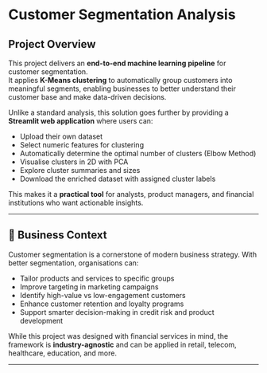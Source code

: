 # Customer Segmentation Analysis


## Project Overview
This project delivers an **end-to-end machine learning pipeline** for customer segmentation.  
It applies **K-Means clustering** to automatically group customers into meaningful segments, enabling businesses to better understand their customer base and make data-driven decisions.  


Unlike a standard analysis, this solution goes further by providing a **Streamlit web application** where users can:  
- Upload their own dataset  
- Select numeric features for clustering  
- Automatically determine the optimal number of clusters (Elbow Method)  
- Visualise clusters in 2D with PCA  
- Explore cluster summaries and sizes  
- Download the enriched dataset with assigned cluster labels  

This makes it a **practical tool** for analysts, product managers, and financial institutions who want actionable insights.  

---

## 🏦 Business Context  
Customer segmentation is a cornerstone of modern business strategy. With better segmentation, organisations can:  
- Tailor products and services to specific groups  
- Improve targeting in marketing campaigns  
- Identify high-value vs low-engagement customers  
- Enhance customer retention and loyalty programs  
- Support smarter decision-making in credit risk and product development  

While this project was designed with financial services in mind, the framework is **industry-agnostic** and can be applied in retail, telecom, healthcare, education, and more.  

---